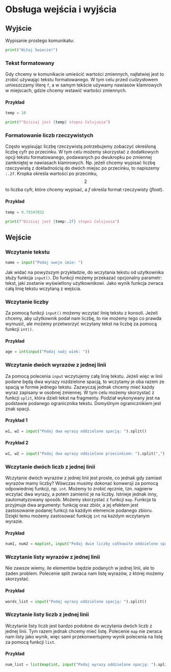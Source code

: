 # Obsługa wejścia i wyjścia

## Wyjście

Wypisanie prostego komunikatu:

```python
print("Witaj Świecie!")
```

### Tekst formatowany

Gdy chcemy w komunikacie umieścić wartości zmiennych, najłatwiej jest to zrobić używając tekstu formatowanego.
W tym celu przed cudzysłowem umieszczamy literę `f`, a w samym tekście używamy nawiasów klamrowych w miejscach, gdzie chcemy wstawić wartości zmiennych.

#### Przykład

```python
temp = 10

print(f"Dzisiaj jest {temp} stopni Celsjusza")
```

### Formatowanie liczb rzeczywistych

Często wypisując liczbę rzeczywistą potrzebujemy zobaczyć określoną liczbę cyfr po przecinku. W tym celu możemy skorzystać z dodatkowych opcji tekstu formatowanego, podawanych po dwukropku po zmiennej zamkniętej w nawiasach klamrowych. Np. jeżeli chcemy wypisać liczbę rzeczywistą z dokładnością do dwóch miejsc po przecinku, to napiszemy `:.2f`. Kropka określa wartości po przecinku, $$2$$ to liczba cyfr, które chcemy wypisać, a *f* określa format rzeczywisty (*float*).

#### Przykład

```python
temp = 9.79347832

print(f"Dzisiaj jest {temp:.2f} stopni Celsjusza")
```

## Wejście

### Wczytanie tekstu

```python
name = input("Podaj swoje imie: ")
```

Jak widać na powyższym przykładzie, do wczytania tekstu od użytkownika służy funkcja `input()`. Do funkcji możemy przekazać opcjonalny parametr: tekst, jaki zostanie wyświetlony użytkownikowi. Jako wynik funkcja zwraca całą linię tekstu wczytaną z wejścia.

### Wczytanie liczby

Za pomocą funkcji `input()` możemy wczytać linię tekstu z konsoli. Jeżeli chcemy, aby użytkownik podał nam liczbę, to nie możemy tego co prawda wymusić, ale możemy przetworzyć wczytany tekst na liczbę za pomocą funkcji `int()`.

#### Przykład

```python
age = int(input("Podaj swój wiek: "))
```

### Wczytanie dwóch wyrazów z jednej linii

Za pomocą polecenia `input` wczytujemy całą linię tekstu. Jeżeli więc w linii podane będą dwa wyrazy rozdzielone spacją, to wczytamy je oba razem ze spacją w formie jednego tekstu. Zazwyczaj jednak chcemy mieć każdy wyraz zapisany w osobnej zmiennej. W tym celu możemy skorzystać z funkcji `split`, która dzieli tekst na fragmenty. Podział wykonywany jest na podstawie podanego ogranicznika tekstu. Domyślnym ogranicznikiem jest znak spacji.

#### Przykład 1

```python
w1, w2 = input("Podaj dwa wyrazy oddzielone spacją: ").split()
```

#### Przykład 2

```python
w1, w2 = input("Podaj dwa wyrazy oddzielone przecinkiem: ").split(",")
```

### Wczytanie dwóch liczb z jednej linii

Wczytanie dwóch wyrazów z jednej linii jest proste, co jednak gdy zamiast wyrazów mamy liczby? Wówczas musimy dokonać konwersji za pomocą odpowiedniej funkcji, np. `int`. Możemy to zrobić ręcznie, tzn. najpierw wczytać dwa wyrazy, a potem zamienić je na liczby. Istnieje jednak inny, zautomatyzowany sposób. Możemy skorzystać z funkcji `map`. Funkcja ta przyjmuje dwa argumenty: funkcję oraz zbiór, a jej efektem jest zastosowanie podanej funkcji na każdym elemencie podanego zbioru. Dzięki temu możemy zastosować funkcję `int` na każdym wczytanym wyrazie.

#### Przykład

```python
num1, num2 = map(int, input("Podaj dwie liczby całkowite oddzielone spacją: ").split())
```

### Wczytanie listy wyrazów z jednej linii

Nie zawsze wiemy, ile elementów będzie podanych w jednej linii, ale to żaden problem. Polecenie split zwraca nam listę wyrazów, z której możemy skorzystać.

#### Przykład

```python
words_list = input("Podaj wyrazy oddzielone spacją: ").split()
```

### Wczytanie listy liczb z jednej linii

Wczytanie listy liczb jest bardzo podobne do wczytania dwóch liczb z jednej linii. Tym razem jednak chcemy mieć listę. Polecenie `map` nie zwraca nam listy jako wynik, więc sami przekonwertujemy wynik polecenia na listę za pomocą funkcji `list`.

#### Przykład

```python
num_list = list(map(int, input("Podaj wyrazy oddzielone spacją: ").split()))
```
